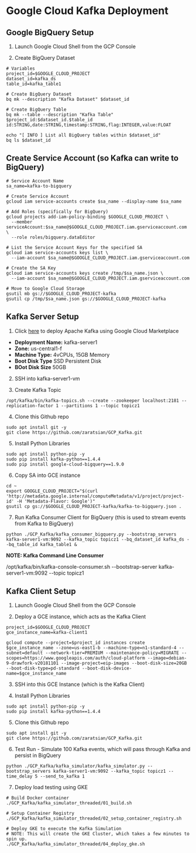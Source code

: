 # Google Cloud Kafka Deployment


## Google BigQuery Setup

1. Launch Google Cloud Shell from the GCP Console

2. Create BigQuery Dataset

```
# Variables
project_id=$GOOGLE_CLOUD_PROJECT
dataset_id=kafka_ds
table_id=kafka_table1

# Create BigQuery Dataset
bq mk --description "Kafka Dataset" $dataset_id

# Create BigQuery Table
bq mk --table --description "Kafka Table" $project_id:$dataset_id.$table_id id:STRING,date:STRING,timestamp:STRING,flag:INTEGER,value:FLOAT

echo "[ INFO ] List all BigQuery tables within $dataset_id"
bq ls $dataset_id
```

## Create Service Account (so Kafka can write to BigQuery)

```
# Service Account Name
sa_name=kafka-to-bigquery

# Create Service Account
gcloud iam service-accounts create $sa_name --display-name $sa_name

# Add Roles (specifically for BigQuery)
gcloud projects add-iam-policy-binding $GOOGLE_CLOUD_PROJECT \
  --member serviceAccount:$sa_name@$GOOGLE_CLOUD_PROJECT.iam.gserviceaccount.com \
  --role roles/bigquery.dataEditor

# List the Service Account Keys for the specified SA
gcloud iam service-accounts keys list \
  --iam-account $sa_name@$GOOGLE_CLOUD_PROJECT.iam.gserviceaccount.com

# Create the SA Key
gcloud iam service-accounts keys create /tmp/$sa_name.json \
  --iam-account $sa_name@$GOOGLE_CLOUD_PROJECT.iam.gserviceaccount.com

# Move to Google Cloud Storage
gsutil mb gs://$GOOGLE_CLOUD_PROJECT-kafka
gsutil cp /tmp/$sa_name.json gs://$GOOGLE_CLOUD_PROJECT-kafka
```

## Kafka Server Setup

1. Click [here](https://console.cloud.google.com/marketplace/details/click-to-deploy-images/kafka?q=kafka) to deploy Apache Kafka using Google Cloud Marketplace

  * **Deployment Name:** kafka-server1
  * **Zone:** us-central1-f
  * **Machine Type:** 4vCPUs, 15GB Memory
  * **Boot Disk Type** SSD Persistent Disk
  * **BOot Disk Size** 50GB

2. SSH into kafka-server1-vm

3. Create Kafka Topic

```
/opt/kafka/bin/kafka-topics.sh --create --zookeeper localhost:2181 --replication-factor 1 --partitions 1 --topic topicz1 
```

4. Clone this Github repo

```
sudo apt install git -y
git clone https://github.com/zaratsian/GCP_Kafka.git
```

5. Install Python Libraries

```
sudo apt install python-pip -y
sudo pip install kafka-python==1.4.4
sudo pip install google-cloud-bigquery==1.9.0
```

6. Copy SA into GCE instance

```
cd ~
export GOOGLE_CLOUD_PROJECT="$(curl 'http://metadata.google.internal/computeMetadata/v1/project/project-id' -H 'Metadata-Flavor: Google')"
gsutil cp gs://$GOOGLE_CLOUD_PROJECT-kafka/kafka-to-bigquery.json .
```

7. Run Kafka Consumer Client for BigQuery (this is used to stream events from Kafka to BigQuery)

```
python ./GCP_Kafka/kafka_consumer_bigquery.py --bootstrap_servers kafka-server1-vm:9092 --kafka_topic topicz1 --bq_dataset_id kafka_ds --bq_table_id kafka_table1 &
```

**NOTE: Kafka Command Line Consumer**

/opt/kafka/bin/kafka-console-consumer.sh --bootstrap-server kafka-server1-vm:9092 --topic topicz1


## Kafka Client Setup

1. Launch Google Cloud Shell from the GCP Console

2. Deploy a GCE instance, which acts as the Kafka Client

```
project_id=$GOOGLE_CLOUD_PROJECT
gce_instance_name=kafka-client1

gcloud compute --project=$project_id instances create $gce_instance_name --zone=us-east1-b --machine-type=n1-standard-4 --subnet=default --network-tier=PREMIUM --maintenance-policy=MIGRATE --scopes=https://www.googleapis.com/auth/cloud-platform --image=debian-9-drawfork-v20181101 --image-project=eip-images --boot-disk-size=20GB --boot-disk-type=pd-standard --boot-disk-device-name=$gce_instance_name
```

3. SSH into this GCE Instance (which is the Kafka Client)

4. Install Python Libraries

```
sudo apt install python-pip -y
sudo pip install kafka-python==1.4.4
```

5. Clone this Github repo

```
sudo apt install git -y
git clone https://github.com/zaratsian/GCP_Kafka.git
```

6. Test Run - Simulate 100 Kafka events, which will pass through Kafka and persist in BigQuery

```
python ./GCP_Kafka/kafka_simulator/kafka_simulator.py --bootstrap_servers kafka-server1-vm:9092 --kafka_topic topicz1 --time_delay 5 --send_to_kafka 1
```

7. Deploy load testing using GKE

```
# Build Docker container
./GCP_Kafka/kafka_simulator_threaded/01_build.sh

# Setup Container Registry
./GCP_Kafka/kafka_simulator_threaded/02_setup_container_registry.sh

# Deploy GKE to execute the Kafka Simulation
# NOTE: This will create the GKE Cluster, which takes a few minutes to spin up.
./GCP_Kafka/kafka_simulator_threaded/04_deploy_gke.sh
```
